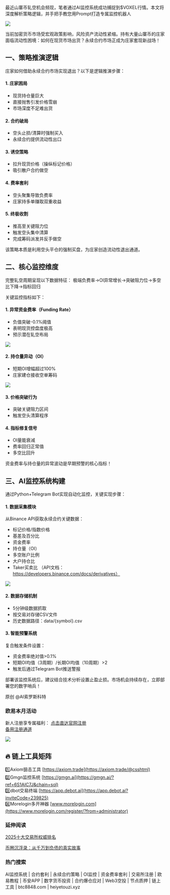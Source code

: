 最近山寨币轧空机会频现，笔者通过AI监控系统成功捕捉到$VOXEL行情。本文将深度解析策略逻辑，并手把手教您用Prompt打造专属监控机器人

[![](https://307e939.webp.li/20250420182344907.png)](https://btc8848.com/top-10-exchanges)

当前加密货币市场受宏观政策影响，风险资产流动性紧缩。持有大量山寨币的庄家面临流动性困境：如何在现货市场出货？永续合约市场正成为庄家套现新战场！

## 一、策略推演逻辑
庄家如何借助永续合约市场实现退出？以下是逻辑推演步骤：

#### 1. 庄家困局
- 现货持仓量巨大
- 直接抛售引发价格雪崩
- 市场深度不足难出货

#### 2. 合约破局
- 空头止损/清算时强制买入
- 永续合约提供流动性出口

#### 3. 诱空策略
- 拉升现货价格（操纵标记价格）
- 吸引散户合约做空

#### 4. 费率套利
- 空头聚集导致负费率
- 庄家持多单赚取双重收益

#### 5. 终极收割
- 推高至关键阻力位
- 触发空头集中清算
- 完成筹码派发并反手做空

该策略本质是利用空头平仓的强制买盘，为庄家创造流动性退出通道。

## 二、核心监控维度
完整轧空周期呈现以下数据特征：
极端负费率→OI异常增长→突破阻力位→多空比下降→指标回归

关键监控指标如下：
#### 1. 异常资金费率（Funding Rate）
- 负值突破-0.1%阈值
- 表明现货控盘度极高
- 预示潜在轧空布局

[![](https://307e939.webp.li/20250420182523801.png)](https://btc8848.com/top-10-exchanges)

#### 2. 持仓量异动（OI）
- 短期OI增幅超过100%
- 庄家建仓接收空单筹码

[![](https://307e939.webp.li/20250420182600965.png)](https://btc8848.com/top-10-exchanges)

#### 3. 价格突破行为
- 突破关键阻力区间
- 触发空头清算程序

#### 4. 指标修复信号
- OI量能衰减
- 费率回归正常值
- 多空比回升

资金费率与持仓量的异常波动是早期预警的核心指标！

## 三、AI监控系统构建
通过Python+Telegram Bot实现自动化监控，关键实现步骤：

#### 1. 数据采集模块
从Binance API获取永续合约关键数据：
- 标记价格/指数价格
- 基差及百分比
- 资金费率
- 持仓量（OI）
- 多空账户比例
- 大户持仓比
- Taker买卖比
（API文档：https://developers.binance.com/docs/derivatives）

[![](https://307e939.webp.li/20250420182703452.png)](https://btc8848.com/top-10-exchanges)

#### 2. 数据存储机制
- 5分钟级数据抓取
- 按交易对存储CSV文件
- 历史数据路径：data/{symbol}.csv

#### 3. 智能预警系统
复合触发条件设置：
- 资金费率绝对值>0.1%
- 短期OI均值（3周期）/长期OI均值（10周期）>2
- 触发后通过Telegram Bot推送警报

部署该监控系统后，建议结合技术分析设置止盈止损。市场机会持续存在，立即部署您的数字哨兵！

原创 @AI索罗斯科特

### 欧易本月活动
新人注册享专属福利：
[点击直达官网注册](https://www.okx.com/zh-hans/join/74873351)  
[备用注册通道](https://www.chouyi.world/zh-hans/join/18639032)

[![](https://fe095ec.webp.li/top-10-exchanges-001.jpg)](https://www.chouyi.world/zh-hans/join/18639032)

## 🔥 链上工具矩阵
1️⃣Axiom狙击工具 [https://axiom.trade](https://axiom.trade/@csshtml)  
2️⃣Gmgn监控系统 [https://gmgn.ai](https://gmgn.ai/?ref=6S1AIC7J&chain=sol)  
3️⃣dbot交易终端 [https://app.debot.ai](https://app.debot.ai?inviteCode=239825)  
4️⃣Morelogin多开神器 [www.morelogin.com](https://www.morelogin.com/register/?from=administrator)  

### 延伸阅读
[2025十大交易所权威排名](https://btc8848.com/top-10-exchanges/)

[币圈沉浮录：从千万到负债的真实故事](https://heiyetouzi.xyz/biquanstory001/)

### 热门搜索
AI监控系统 | 合约套利 | 永续合约策略 | OI监控 | 资金费率套利 | 交易所注册 | 欧易教程 | 币安APP | 数字货币投资 | 合约爆仓应对 | Web3空投 | 节点质押 | 链上工具 | btc8848.com | heiyetouzi.xyz